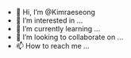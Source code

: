 - 👋 Hi, I’m @Kimraeseong
- 👀 I’m interested in ...
- 🌱 I’m currently learning ...
- 💞️ I’m looking to collaborate on ...
- 📫 How to reach me ...

<!---
Kimraeseong/Kimraeseong is a ✨ special ✨ repository because its `README.md` (this file) appears on your GitHub profile.
You can click the Preview link to take a look at your changes.
--->
